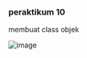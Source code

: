 ### peraktikum 10

 
membuat class objek

![image](https://github.com/user-attachments/assets/ed7433c3-3521-45f1-a27f-57bcfd0172d1)



 
